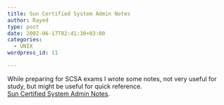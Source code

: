 ```yaml
---
title: Sun Certified System Admin Notes
author: Rayed
type: post
date: 2002-06-17T02:41:30+03:00
categories:
  - UNIX
wordpress_id: 11

---
```

<p>While preparing for SCSA exams I wrote some notes, not very useful for study, but might be useful for quick reference.<br />
<a href="/wordpress/wp-content/upload/SCSA.html">Sun Certified System Admin Notes</a>.</p>
